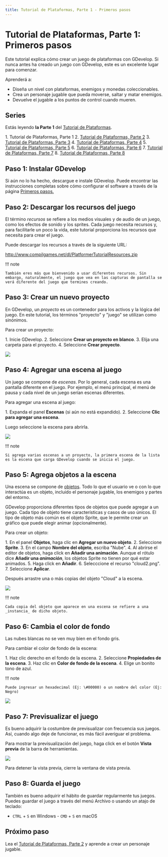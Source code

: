 ```yaml
---
title: Tutorial de Plataformas, Parte 1 - Primeros pasos
---
```

# Tutorial de Plataformas, Parte 1: Primeros pasos

Este tutorial explica cómo crear un juego de plataformas con GDevelop. Si nunca antes ha creado un juego con GDevelop, este es un excelente lugar para comenzar.

Aprenderá a:

- Diseña un nivel con plataformas, enemigos y monedas coleccionables.
- Crea un personaje jugable que pueda moverse, saltar y matar enemigos.
- Devuelve el jugable a los puntos de control cuando mueren.

## Series

Estás leyendo **la Parte 1** del [Tutorial de Plataformas](/es/gdevelop5/tutorials/platformer/start).

1\. Tutorial de Plataformas, Parte 1 2. [Tutorial de Plataformas, Parte 2](/es/gdevelop5/tutorials/platformer/part-2) 3. [Tutorial de Plataformas, Parte 3](/gdevelop5/tutorials/platformer/part-3) 4. [Tutorial de Plataformas, Parte 4](/gdevelop5/tutorials/platformer/part-4) 5. [Tutorial de Plataformas, Parte 5](/gdevelop5/tutorials/platformer/part-5) 6. [Tutorial de Plataformas, Parte 6](/gdevelop5/tutorials/platformer/part-6) 7. [Tutorial de Plataformas, Parte 7](/gdevelop5/tutorials/platformer/part-7) 8. [Tutorial de Plataformas, Parte 8](/gdevelop5/tutorials/platformer/part-8)

## Paso 1: Instalar GDevelop

Si aún no lo ha hecho, descargue e instale GDevelop. Puede encontrar las instrucciones completas sobre cómo configurar el software a través de la página [Primeros pasos.](/gdevelop5/getting_started)

## Paso 2: Descargar los recursos del juego

El término *recursos* se refiere a los medios visuales y de audio de un juego, como los efectos de sonido y los sprites. Cada juego necesita recursos y, para facilitarle un poco la vida, este tutorial proporciona los recursos que necesita para crear el juego.

Puede descargar los recursos a través de la siguiente URL:

<http://www.compilgames.net/dl/PlatformerTutorialResources.zip>

!!! note

    También eres más que bienvenido a usar diferentes recursos. Sin embargo, naturalmente, el juego que vea en las capturas de pantalla se verá diferente del juego que termines creando.

## Paso 3: Crear un nuevo proyecto

En GDevelop, un _proyecto_ es un contenedor para los activos y la lógica del juego. En este tutorial, los términos "proyecto" y "juego" se utilizan como sinónimos.

Para crear un proyecto:

1\. Inicie GDevelop. 2. Seleccione **Crear un proyecto en blanco**. 3. Elija una carpeta para el proyecto. 4. Seleccione **Crear proyecto**.

![](/es/gdevelop5/tutorials/platformer/crear-proyecto.gif)

## Paso 4: Agregar una escena al juego

Un juego se compone de _escenas_. Por lo general, cada escena es una pantalla diferente en el juego. Por ejemplo, el menú principal, el menú de pausa y cada nivel de un juego serían escenas diferentes.

Para agregar una escena al juego:

1\. Expanda el panel **Escenas** (si aún no está expandido). 2. Seleccione **Clic para agregar una escena**.

Luego seleccione la escena para abrirla.

![](/gdevelop5/tutorials/platformer/add-scene.gif)

!!! note

    Si agrega varias escenas a un proyecto, la primera escena de la lista es la escena que carga GDevelop cuando se inicia el juego.

## Paso 5: Agrega objetos a la escena

Una escena se compone de [objetos](/gdevelop5/objects). Todo lo que el usuario ve o con lo que interactúa es un objeto, incluido el personaje jugable, los enemigos y partes del entorno.

GDevelop proporciona diferentes tipos de objetos que puede agregar a un juego. Cada tipo de objeto tiene características y casos de uso únicos. El tipo de objeto más común es el objeto Sprite, que le permite crear un gráfico que puede elegir animar (opcionalmente).

Para crear un objeto:

1\. En el panel **Objetos**, haga clic en **Agregar un nuevo objeto**. 2. Seleccione **Sprite**. 3. En el campo **Nombre del objeto**, escriba "Nube". 4. Al abrirse el editor de objetos, haga click en **Añadir una animación**. Aunque el rótulo dice **Añadir una _animación_**, los objetos Sprite no tienen por qué estar animados. 5. Haga click en **Añadir**. 6. Selecccione el recurso "cloud2.png". 7. Seleccione **Aplicar**.

Después arrastre una o más copias del objeto "Cloud" a la escena.

![](/gdevelop5/tutorials/platformer/add-object-instance.gif)

!!! note

    Cada copia del objeto que aparece en una escena se refiere a una _instancia_ de dicho objeto.

## Paso 6: Cambia el color de fondo

Las nubes blancas no se ven muy bien en el fondo gris.

Para cambiar el color de fondo de la escena:

1\. Haz clic derecho en el fondo de la escena. 2. Seleccione **Propiedades de la escena**. 3. Haz clic en **Color de fondo de la escena**. 4. Elige un bonito tono de azul.

!!! note

    Puede ingresar un hexadecimal (Ej: \#00000) o un nombre del color (Ej: Negro)

![](/gdevelop5/tutorials/platformer/set-scene-background-color.jpg)

## Paso 7: Previsualizar el juego

Es bueno adquirir la costumbre de previsualizar con frecuencia sus juegos. Así, cuando algo deje de funcionar, es más fácil averiguar el problema.

Para mostrar la previsualización del juego, haga click en el botón **Vista previa** de la barra de herramientas.

![](/gdevelop5/tutorials/platformer/preview-button.jpg)

Para detener la vista previa, cierre la ventana de vista previa.

## Paso 8: Guarda el juego

También es bueno adquirir el hábito de guardar regularmente tus juegos. Puedes guardar el juego a través del menú Archivo o usando un atajo de teclado:

- `CTRL` + `S` en Windows - `CMD` + `S` en macOS

## Próximo paso

Lea el [Tutorial de Plataformas, Parte 2](/es/gdevelop5/tutorials/platformer/part-2) y aprende a crear un personaje jugable.
